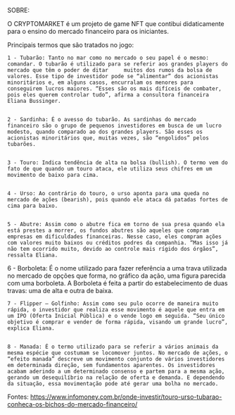 SOBRE:

O CRYPTOMARKET é um projeto de game NFT que contibui didaticamente para o ensino do mercado financeiro para os iniciantes.

Principais termos que são tratados no jogo:

    1 - Tubarão: Tanto no mar como no mercado o seu papel é o mesmo: comandar. O tubarão é utilizado para se referir aos grandes players do mercado que têm o poder de ditar     muitos dos rumos da bolsa de valores. Esse tipo de investidor pode se “alimentar” dos acionistas minoritários e, em alguns casos, encurralam os menores para conseguirem lucros maiores. “Esses são os mais difíceis de combater, pois eles querem controlar tudo”, afirma a consultora financeira Eliana Bussinger.


    2 - Sardinha: É o avesso do tubarão. As sardinhas do mercado financeiro são o grupo de pequenos investidores em busca de um lucro modesto, quando comparado ao dos grandes players. São esses os acionistas minoritários que, muitas vezes, são “engolidos” pelos tubarões.


    3 - Touro: Indica tendência de alta na bolsa (bullish). O termo vem do fato de que quando um touro ataca, ele utiliza seus chifres em um movimento de baixo para cima.


    4 - Urso: Ao contrário do touro, o urso aponta para uma queda no mercado de ações (bearish), pois quando ele ataca dá patadas fortes de cima para baixo.


    5 - Abutre: Assim como o abutre fica em torno de sua presa quando ela está prestes a morrer, os fundos abutres são aqueles que compram empresas em dificuldades financeiras. Nesse caso, eles compram ações com valores muito baixos ou créditos podres da companhia. “Mas isso já não tem ocorrido muito, devido ao controle mais rígido dos órgãos”, ressalta Eliana.


   6 -  Borboleta: É o nome utilizado para fazer referência a uma trava utilizada no mercado de opções que forma, no gráfico da ação, uma figura parecida com uma borboleta. A Borboleta é feita a partir do estabelecimento de duas travas: uma de alta e outra de baixa.



    7 - Flipper – Golfinho: Assim como seu pulo ocorre de maneira muito rápida, o investidor que realiza esse movimento é aquele que entra em um IPO (Oferta Inicial Pública) e o vende logo em seguida. “Seu único objetivo é comprar e vender de forma rápida, visando um grande lucro”, explica Eliana.


    8 - Manada: É o termo utilizado para se referir a vários animais da mesma espécie que costumam se locomover juntos. No mercado de ações, o “efeito manada” descreve um movimento conjunto de vários investidores em determinada direção, sem fundamentos aparentes. Os investidores acabam aderindo a um determinado consenso e partem para a mesma ação, gerando um desequilíbrio na relação de oferta e demanda. E dependendo da situação, essa movimentação pode até gerar uma bolha no mercado.



Fontes:
https://www.infomoney.com.br/onde-investir/touro-urso-tubarao-conheca-os-bichos-do-mercado-financeiro/